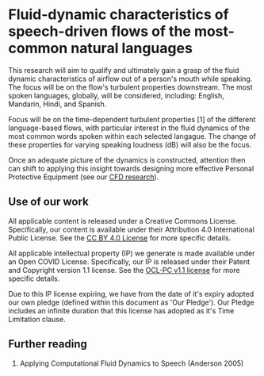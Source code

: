 # Fluid-dynamic characteristics of speech-driven flows of the most-common natural languages
This research will aim to qualify and ultimately gain a grasp of the fluid dynamic characteristics of airflow out of a person's mouth while speaking. The focus will be on the flow's turbulent properties downstream. The most spoken languages, globally, will be considered, including: English, Mandarin, Hindi, and Spanish. 

Focus will be on the time-dependent turbulent properties [1] of the different language-based flows, with particular interest in the fluid dynamics of the most common words spoken within each selected langague. The change of these properties for varying speaking loudness (dB) will also be the focus.

Once an adequate picture of the dynamics is constructed, attention then can shift to applying this insight towards designing more effective Personal Protective Equipment (see our [CFD research](https://github.com/TessellateDataScience/faceShieldOptimisations)).

## Use of our work
All applicable content is released under a Creative Commons License. Specifically, our content is available under their Attribution 4.0 International Public License. See the [CC BY 4.0 License](https://creativecommons.org/licenses/by/4.0/) for more specific details.

All applicable intellectual property (IP) we generate is made available under an Open COVID License. Specifically, our IP is released under their Patent and Copyright version 1.1 license. See the [OCL-PC v1.1 license](https://opencovidpledge.org/v1-1-ocl-pc/) for more specific details.

Due to this IP license expiring, we have from the date of it's expiry adopted our own pledge (defined within this document as 'Our Pledge'). Our Pledge includes an infinite duration that this license has adopted as it's Time Limitation clause. 

## Further reading
1. Applying Computational Fluid Dynamics to Speech (Anderson 2005)

